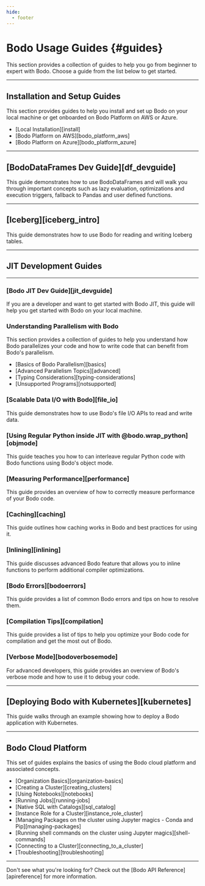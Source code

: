 ```yaml
---
hide:
  - footer
---
```


# Bodo Usage Guides {#guides}

This section provides a collection of guides to help you go from beginner to expert with Bodo. Choose a guide from the list below to get started.

---

## Installation and Setup Guides
This section provides guides to help you install and set up Bodo on your local machine or get onboarded on Bodo Platform on AWS or Azure.

- [Local Installation][install]
- [Bodo Platform on AWS][bodo_platform_aws]
- [Bodo Platform on Azure][bodo_platform_azure]

---

## [BodoDataFrames Dev Guide][df_devguide]

This guide demonstrates how to use BodoDataFrames and will walk you through important concepts such as
lazy evaluation, optimizations and execution triggers, fallback to Pandas and user defined functions.

---

## [Iceberg][iceberg_intro]

This guide demonstrates how to use Bodo for reading and writing Iceberg tables.

---

## JIT Development Guides

---

### [Bodo JIT Dev Guide][jit_devguide]

If you are a developer and want to get started with Bodo JIT, this guide will help you get started with Bodo on your local machine.

### Understanding Parallelism with Bodo
This section provides a collection of guides to help you understand how Bodo parallelizes your code and how to write code that can benefit from Bodo's parallelism.

- [Basics of Bodo Parallelism][basics]
- [Advanced Parallelism Topics][advanced]
- [Typing Considerations][typing-considerations]
- [Unsupported Programs][notsupported]

### [Scalable Data I/O with Bodo][file_io]

This guide demonstrates how to use Bodo's file I/O APIs to read and write data.

### [Using Regular Python inside JIT with @bodo.wrap_python][objmode]

This guide teaches you how to can interleave regular Python code with Bodo functions using Bodo's object mode.

### [Measuring Performance][performance]

This guide provides an overview of how to correctly measure performance of your Bodo code.

### [Caching][caching]

This guide outlines how caching works in Bodo and best practices for using it.

### [Inlining][inlining]

This guide discusses advanced Bodo feature that allows you to inline functions to perform additional compiler optimizations.

### [Bodo Errors][bodoerrors]

This guide provides a list of common Bodo errors and tips on how to resolve them.

### [Compilation Tips][compilation]

This guide provides a list of tips to help you optimize your Bodo code for compilation and get the most out of Bodo.

### [Verbose Mode][bodoverbosemode]

For advanced developers, this guide provides an overview of Bodo's verbose mode and how to use it to debug your code.

---

## [Deploying Bodo with Kubernetes][kubernetes]

This guide walks through an example showing how to deploy a Bodo application with Kubernetes.

---

## Bodo Cloud Platform

This set of guides explains the basics of using the Bodo cloud platform and associated concepts.

- [Organization Basics][organization-basics]
- [Creating a Cluster][creating_clusters]
- [Using Notebooks][notebooks]
- [Running Jobs][running-jobs]
- [Native SQL with Catalogs][sql_catalog]
- [Instance Role for a Cluster][instance_role_cluster]
- [Managing Packages on the cluster using Jupyter magics - Conda and Pip][managing-packages]
- [Running shell commands on the cluster using Jupyter magics][shell-commands]
- [Connecting to a Cluster][connecting_to_a_cluster]
- [Troubleshooting][troubleshooting]

---

Don't see what you're looking for? Check out the [Bodo API Reference][apireference] for more information.
